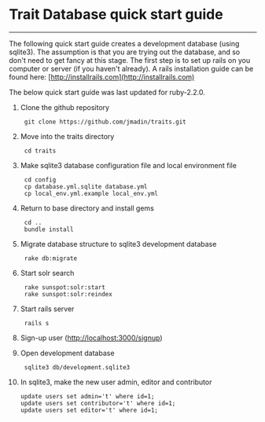 # Trait Database quick start guide
---

The following quick start guide creates a development database (using sqlite3).  The assumption is that you are trying out the database, and so don't need to get fancy at this stage. The first step is to set up rails on you computer or server (if you haven't already).  A rails installation guide can be found here: [http://installrails.com](http://installrails.com)

The below quick start guide was last updated for ruby-2.2.0.

1. Clone the github repository

        git clone https://github.com/jmadin/traits.git

2. Move into the traits directory

        cd traits

3. Make sqlite3 database configuration file and local environment file  

        cd config  
        cp database.yml.sqlite database.yml  
        cp local_env.yml.example local_env.yml  

4. Return to base directory and install gems

        cd ..
        bundle install

5. Migrate database structure to sqlite3 development database

        rake db:migrate

6. Start solr search

        rake sunspot:solr:start
        rake sunspot:solr:reindex
        
7. Start rails server

        rails s

8. Sign-up user ([http://localhost:3000/signup](http://localhost:3000/signup))

9. Open development database

        sqlite3 db/development.sqlite3 

10. In sqlite3, make the new user admin, editor and contributor

        update users set admin='t' where id=1;  
        update users set contributor='t' where id=1;  
        update users set editor='t' where id=1;  
